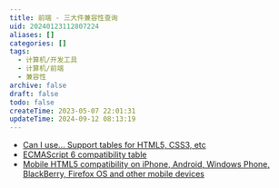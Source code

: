 ```yaml
---
title: 前端 - 三大件兼容性查询
uid: 20240123112807224
aliases: []
categories: []
tags:
  - 计算机/开发工具
  - 计算机/前端
  - 兼容性
archive: false
draft: false
todo: false
createTime: 2023-05-07 22:01:31
updateTime: 2024-09-12 08:13:19
---
```


- [Can I use... Support tables for HTML5, CSS3, etc](https://caniuse.com/)
- [ECMAScript 6 compatibility table](http://kangax.github.io/compat-table/es6/)
- [Mobile HTML5 compatibility on iPhone, Android, Windows Phone, BlackBerry, Firefox OS and other mobile devices](http://mobilehtml5.org/)
